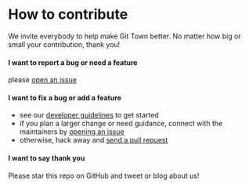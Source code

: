 # How to contribute

We invite everybody to help make Git Town better. No matter how big or small
your contribution, thank you!

#### I want to report a bug or need a feature

please [open an issue](https://github.com/git-town/git-town/issues/new)

#### I want to fix a bug or add a feature

- see our [developer guidelines](documentation/development/README.md) to get
  started
- if you plan a larger change or need guidance, connect with the maintainers by
  [opening an issue](https://github.com/git-town/git-town/issues/new)
- otherwise, hack away and
  [send a pull request](https://help.github.com/articles/using-pull-requests)

#### I want to say thank you

Please star this repo on GitHub and tweet or blog about us!
